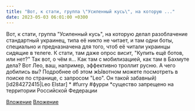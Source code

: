 ```yaml
---
title: "Вот, к стати, группа \"Усиленный кусь\", на которую ..."
date: 2023-05-03 06:01:00 +0300
---
```


Вот, к стати, группа "Усиленный кусь", на которую делал разоблачение стандартный украинец, типа её никто не читает, и там одни боты, специально и предназначена для того, чтоб её читали украинцы сидящие в телеге. К стати, там даже опрос висит, "Купить ещё ботов, или нет?"
Так вот, о чём я... Как там с мобилизацией, как там в Бахмуте дела? Вот Лео, ваш, например, эффективно троллит русню. А чего добились вы?
Подробнее об этом жЫвотном можете посмотреть в поиске по странице, с запросом "Leo". Он такой забавный)
[id284272415|Leo Elstar] *
#furry #фурри
*существо запрещено на территории Российской Федерации


[Вложение](/assets/vk_photos/3/A3gmFaPu15c.jpg)
[Вложение](/assets/vk_photos/3/JZ36LJ61j-s.jpg)
